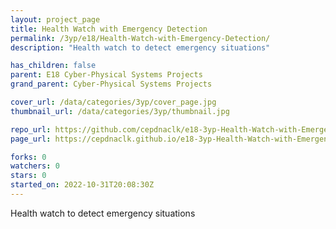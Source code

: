 ```yaml
---
layout: project_page
title: Health Watch with Emergency Detection
permalink: /3yp/e18/Health-Watch-with-Emergency-Detection/
description: "Health watch to detect emergency situations"

has_children: false
parent: E18 Cyber-Physical Systems Projects
grand_parent: Cyber-Physical Systems Projects

cover_url: /data/categories/3yp/cover_page.jpg
thumbnail_url: /data/categories/3yp/thumbnail.jpg

repo_url: https://github.com/cepdnaclk/e18-3yp-Health-Watch-with-Emergency-Detection
page_url: https://cepdnaclk.github.io/e18-3yp-Health-Watch-with-Emergency-Detection

forks: 0
watchers: 0
stars: 0
started_on: 2022-10-31T20:08:30Z
---
```

Health watch to detect emergency situations

